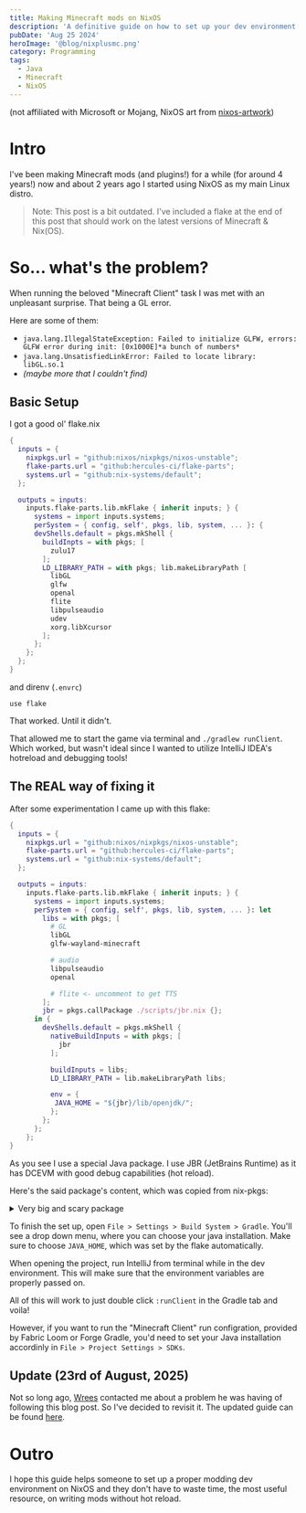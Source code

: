 ```yaml
---
title: Making Minecraft mods on NixOS
description: 'A definitive guide on how to set up your dev environment to make Minecraft mods on NixOS.'
pubDate: 'Aug 25 2024'
heroImage: '@blog/nixplusmc.png'
category: Programming
tags:
  - Java
  - Minecraft
  - NixOS
---
```


(not affiliated with Microsoft or Mojang, NixOS art from [nixos-artwork](https://github.com/NixOS/nixos-artwork/issues/50))

# Intro
I've been making Minecraft mods (and plugins!) for a while (for around 4 years!) now 
and about 2 years ago I started using NixOS as my main Linux distro.

> Note: This post is a bit outdated. I've included a flake at the end of this post that should work on the latest versions of Minecraft & Nix(OS).

# So... what's the problem?
When running the beloved "Minecraft Client" task I was met with an unpleasant surprise. That being a GL error.

Here are some of them:
- `java.lang.IllegalStateException: Failed to initialize GLFW, errors: GLFW error during init: [0x1000E]*a bunch of numbers*`
- `java.lang.UnsatisfiedLinkError: Failed to locate library: libGL.so.1`
- *(maybe more that I couldn't find)*

## Basic Setup
I got a good ol' flake.nix

```nix
{
  inputs = {
    nixpkgs.url = "github:nixos/nixpkgs/nixos-unstable";
    flake-parts.url = "github:hercules-ci/flake-parts";
    systems.url = "github:nix-systems/default";
  };

  outputs = inputs:
    inputs.flake-parts.lib.mkFlake { inherit inputs; } {
      systems = import inputs.systems;
      perSystem = { config, self', pkgs, lib, system, ... }: {
      devShells.default = pkgs.mkShell {
        buildInpts = with pkgs; [
          zulu17
        ];
        LD_LIBRARY_PATH = with pkgs; lib.makeLibraryPath [
          libGL
          glfw
          openal
          flite
          libpulseaudio
          udev
          xorg.libXcursor
        ];
      };
    };
  };
}
```

and direnv (`.envrc`)

```
use flake
```

That worked. Until it didn't.

That allowed me to start the game via terminal and `./gradlew runClient`.
Which worked, but wasn't ideal since I wanted to utilize IntelliJ IDEA's hotreload and debugging tools!


## The REAL way of fixing it

After some experimentation I came up with this flake:

```nix
{
  inputs = {
    nixpkgs.url = "github:nixos/nixpkgs/nixos-unstable";
    flake-parts.url = "github:hercules-ci/flake-parts";
    systems.url = "github:nix-systems/default";
  };

  outputs = inputs:
    inputs.flake-parts.lib.mkFlake { inherit inputs; } {
      systems = import inputs.systems;
      perSystem = { config, self', pkgs, lib, system, ... }: let
        libs = with pkgs; [
          # GL
          libGL
          glfw-wayland-minecraft

          # audio
          libpulseaudio
          openal

          # flite <- uncomment to get TTS
        ];
        jbr = pkgs.callPackage ./scripts/jbr.nix {};
      in {
        devShells.default = pkgs.mkShell {
          nativeBuildInputs = with pkgs; [
            jbr
          ];

          buildInputs = libs;
          LD_LIBRARY_PATH = lib.makeLibraryPath libs;

          env = {
           JAVA_HOME = "${jbr}/lib/openjdk/";
          };
        };
      };
    };
}
```

As you see I use a special Java package. I use JBR (JetBrains Runtime) as it has DCEVM with good debug capabilities (hot reload).

Here's the said package's content, which was copied from nix-pkgs:

<details>
<summary>Very big and scary package</summary>

```nix
{ lib
, stdenv
, fetchFromGitHub
, jetbrains
, openjdk17
, openjdk17-bootstrap
, git
, autoconf
, unzip
, rsync

, libXdamage
, libXxf86vm
, libXrandr
, libXi
, libXcursor
, libXrender
, libX11
, libXext
, libxcb
, nss
, nspr
, libdrm
, mesa
, wayland
, udev
}:

let
  arch = {
    "aarch64-linux" = "aarch64";
    "x86_64-linux" = "x64";
  }.${stdenv.hostPlatform.system} or (throw "Unsupported system: ${stdenv.hostPlatform.system}");
  cpu = stdenv.hostPlatform.parsed.cpu.name;
in
openjdk17.overrideAttrs (oldAttrs: rec {
  pname = "jetbrains-jdk";
  javaVersion = "17.0.11";
  build = "1207.24";
  # To get the new tag:
  # git clone https://github.com/jetbrains/jetbrainsruntime
  # cd jetbrainsruntime
  # git reset --hard [revision]
  # git log --simplify-by-decoration --decorate=short --pretty=short | grep "jbr-" --color=never | cut -d "(" -f2 | cut -d ")" -f1 | awk '{print $2}' | sort -t "-" -k 2 -g | tail -n 1 | tr -d ","
  openjdkTag = "jbr-17.0.8+7";
  version = "${javaVersion}-b${build}";

  src = fetchFromGitHub {
    owner = "JetBrains";
    repo = "JetBrainsRuntime";
    rev = "jb${version}";
    hash = "sha256-a7cJF2iCW/1GK0/GmVbaY5pYcn3YtZy5ngFkyAGRhu0=";
  };

  BOOT_JDK = openjdk17-bootstrap.home;
  # run `git log -1 --pretty=%ct` in jdk repo for new value on update
  SOURCE_DATE_EPOCH = 1715809405;

  patches = [ ];

  dontConfigure = true;

  buildPhase = ''
    runHook preBuild

    sed \
        -e "s/OPENJDK_TAG=.*/OPENJDK_TAG=${openjdkTag}/" \
        -e "s/SOURCE_DATE_EPOCH=.*//" \
        -e "s/export SOURCE_DATE_EPOCH//" \
        -i jb/project/tools/common/scripts/common.sh
    sed -i "s/STATIC_CONF_ARGS/STATIC_CONF_ARGS \$configureFlags/" jb/project/tools/linux/scripts/mkimages_${arch}.sh
    sed \
        -e "s/create_image_bundle \"jb/#/" \
        -e "s/echo Creating /exit 0 #/" \
        -i jb/project/tools/linux/scripts/mkimages_${arch}.sh

    patchShebangs .
    ./jb/project/tools/linux/scripts/mkimages_${arch}.sh ${build} nomod

    runHook postBuild
  '';

  installPhase =
    let
      buildType = "release";
      jbrsdkDir = "jbrsdk-${javaVersion}-linux-${arch}-b${build}";
    in
    ''
      runHook preInstall

      mv build/linux-${cpu}-server-${buildType}/images/jdk/man build/linux-${cpu}-server-${buildType}/images/${jbrsdkDir}
      rm -rf build/linux-${cpu}-server-${buildType}/images/jdk
      mv build/linux-${cpu}-server-${buildType}/images/${jbrsdkDir} build/linux-${cpu}-server-${buildType}/images/jdk
    '' + oldAttrs.installPhase + "runHook postInstall";

  dontStrip = false;

  postFixup = ''
    # Build the set of output library directories to rpath against
    LIBDIRS="${lib.makeLibraryPath [
      libXdamage libXxf86vm libXrandr libXi libXcursor libXrender libX11 libXext libxcb
      nss nspr libdrm mesa wayland udev
    ]}"
    for output in $outputs; do
      if [ "$output" = debug ]; then continue; fi
      LIBDIRS="$(find $(eval echo \$$output) -name \*.so\* -exec dirname {} \+ | sort -u | tr '\n' ':'):$LIBDIRS"
    done
    # Add the local library paths to remove dependencies on the bootstrap
    for output in $outputs; do
      if [ "$output" = debug ]; then continue; fi
      OUTPUTDIR=$(eval echo \$$output)
      BINLIBS=$(find $OUTPUTDIR/bin/ -type f; find $OUTPUTDIR -name \*.so\*)
      echo "$BINLIBS" | while read i; do
        patchelf --set-rpath "$LIBDIRS:$(patchelf --print-rpath "$i")" "$i" || true
        patchelf --shrink-rpath "$i" || true
      done
    done
  '';

  nativeBuildInputs = [ git autoconf unzip rsync ] ++ oldAttrs.nativeBuildInputs;

  meta = with lib; {
    description = "An OpenJDK fork to better support Jetbrains's products.";
    longDescription = ''
      JetBrains Runtime is a runtime environment for running IntelliJ Platform
      based products on Windows, Mac OS X, and Linux. JetBrains Runtime is
      based on OpenJDK project with some modifications. These modifications
      include: Subpixel Anti-Aliasing, enhanced font rendering on Linux, HiDPI
      support, ligatures, some fixes for native crashes not presented in
      official build, and other small enhancements.
      JetBrains Runtime is not a certified build of OpenJDK. Please, use at
      your own risk.
    '';
    homepage = "https://confluence.jetbrains.com/display/JBR/JetBrains+Runtime";
    inherit (openjdk17.meta) license platforms mainProgram;
    maintainers = with maintainers; [ edwtjo ];

    broken = stdenv.isDarwin;
  };

  passthru = oldAttrs.passthru // {
    home = "${jetbrains.jdk}/lib/openjdk";
  };
})
```

</details>


To finish the set up, open `File > Settings > Build System > Gradle`. You'll see a drop down menu, where you can choose your java installation. 
Make sure to choose `JAVA_HOME`, which was set by the flake automatically.

When opening the project, run IntelliJ from terminal while in the dev environment. This will make sure that the environment variables are properly passed on.

All of this will work to just double click `:runClient` in the Gradle tab and voila!

However, if you want to run the "Minecraft Client" run configration, provided by Fabric Loom or Forge Gradle, you'd need to set your Java installation accordinly in `File > Project Settings > SDKs`.


## Update (23rd of August, 2025)
Not so long ago, [Wrees](https://github.com/MrWrees) contacted me about a problem he was having of following this blog post.
So I've decided to revisit it. The updated guide can be found [here](/blog/writing-minecraft-mods-on-nix/).

# Outro

I hope this guide helps someone to set up a proper modding dev environment on NixOS and they don't have to waste time, the most useful resource, on writing mods without hot reload.
